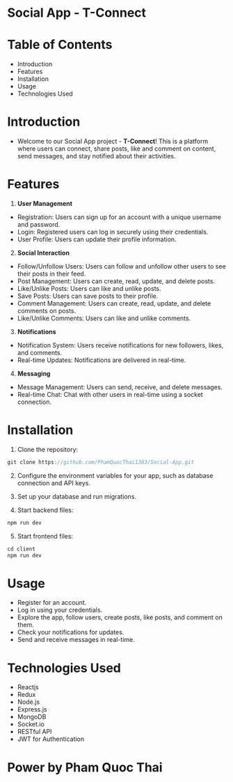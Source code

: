 # Social App - T-Connect 

# Table of Contents
- Introduction
- Features
- Installation
- Usage
- Technologies Used

# Introduction
- Welcome to our Social App project - **T-Connect**! This is a platform where users can connect, share posts, like and comment on content, send messages, and stay notified about their activities.

# Features
1. **User Management**
- Registration: Users can sign up for an account with a unique username and password.
- Login: Registered users can log in securely using their credentials.
- User Profile: Users can update their profile information.

2. **Social Interaction**
- Follow/Unfollow Users: Users can follow and unfollow other users to see their posts in their feed.
- Post Management: Users can create, read, update, and delete posts.
- Like/Unlike Posts: Users can like and unlike posts.
- Save Posts: Users can save posts to their profile.
- Comment Management: Users can create, read, update, and delete comments on posts.
- Like/Unlike Comments: Users can like and unlike comments.

3. **Notifications**
- Notification System: Users receive notifications for new followers, likes, and comments.
- Real-time Updates: Notifications are delivered in real-time.

4. **Messaging**
- Message Management: Users can send, receive, and delete messages.
- Real-time Chat: Chat with other users in real-time using a socket connection.

# Installation
1. Clone the repository:
```c
git clone https://github.com/PhamQuocThai1303/Social-App.git
```
2. Configure the environment variables for your app, such as database connection and API keys.

3. Set up your database and run migrations.

4. Start backend files:
```c
npm run dev
```

5. Start frontend files:
```c
cd client
npm run dev
```

# Usage

- Register for an account.
- Log in using your credentials.
- Explore the app, follow users, create posts, like posts, and comment on them.
- Check your notifications for updates.
- Send and receive messages in real-time.

# Technologies Used

- Reactjs
- Redux
- Node.js
- Express.js
- MongoDB
- Socket.io
- RESTful API
- JWT for Authentication

# Power by Pham Quoc Thai

